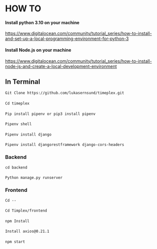 # HOW TO

#### Install python 3.10 on your machine

https://www.digitalocean.com/community/tutorial_series/how-to-install-and-set-up-a-local-programming-environment-for-python-3

#### Install Node.js on your machine

https://www.digitalocean.com/community/tutorial_series/how-to-install-node-js-and-create-a-local-development-environment


## In Terminal

    Git Clone https://github.com/lukasernsund/timeplex.git
####
    Cd timeplex
####
    Pip install pipenv or pip3 install pipenv
####
    Pipenv shell
####
    Pipenv install django
####
    Pipenv install djangorestframework django-cors-headers

### Backend

    cd backend
####
    Python manage.py runserver

### Frontend
    Cd --
####
    Cd Timplex/frontend  
####
    npm Install
####
    Install axios@0.21.1
####
    npm start
 
